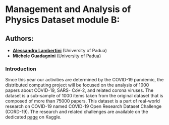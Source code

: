 # Management and Analysis of Physics Dataset module B:

## Authors:

* [**Alessandro Lambertini**](https://github.com/Lambe96) (University of Padua)
* **Michele Guadagnini** (University of Padua)

### Introduction

Since this year our activities are determined by the COVID-19 pandemic, the distributed computing project will be focused on the analysis of 1000 papers about COVID-19, SARS- CoV-2, and related corona viruses. The dataset is a sub-sample of 1000 items taken from the original dataset that is composed of more than 75000 papers. This dataset is a part of real-world research on COVID-19 named COVID-19 Open Research Dataset Challenge (CORD-19). The research and related challenges are available on the dedicated [page](https://www.kaggle.com/allen-institute-for-ai/CORD-19-research-challenge) on Kaggle.
